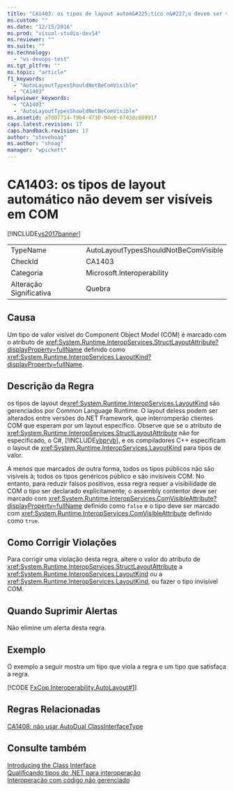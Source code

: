 ```yaml
---
title: "CA1403: os tipos de layout autom&#225;tico n&#227;o devem ser vis&#237;veis em COM | Microsoft Docs"
ms.custom: ""
ms.date: "12/15/2016"
ms.prod: "visual-studio-dev14"
ms.reviewer: ""
ms.suite: ""
ms.technology: 
  - "vs-devops-test"
ms.tgt_pltfrm: ""
ms.topic: "article"
f1_keywords: 
  - "AutoLayoutTypesShouldNotBeComVisible"
  - "CA1403"
helpviewer_keywords: 
  - "CA1403"
  - "AutoLayoutTypesShouldNotBeComVisible"
ms.assetid: a7007714-f9b4-4730-94e0-67d3dc68991f
caps.latest.revision: 17
caps.handback.revision: 17
author: "stevehoag"
ms.author: "shoag"
manager: "wpickett"
---
```

# CA1403: os tipos de layout autom&#225;tico n&#227;o devem ser vis&#237;veis em COM
[!INCLUDE[vs2017banner](../code-quality/includes/vs2017banner.md)]

|||  
|-|-|  
|TypeName|AutoLayoutTypesShouldNotBeComVisible|  
|CheckId|CA1403|  
|Categoria|Microsoft.Interoperability|  
|Alteração Significativa|Quebra|  
  
## Causa  
 Um tipo de valor visível do Component Object Model \(COM\) é marcado com o atributo de <xref:System.Runtime.InteropServices.StructLayoutAttribute?displayProperty=fullName> definido como <xref:System.Runtime.InteropServices.LayoutKind?displayProperty=fullName>.  
  
## Descrição da Regra  
 os tipos de layout de<xref:System.Runtime.InteropServices.LayoutKind> são gerenciados por Common Language Runtime.  O layout deless podem ser alterados entre versões do.NET Framework, que interromperão clientes COM que esperam por um layout específico.  Observe que se o atributo de <xref:System.Runtime.InteropServices.StructLayoutAttribute> não for especificado, o C\#, [!INCLUDE[vbprvb](../code-quality/includes/vbprvb_md.md)], e os compiladores C\+\+ especificam o layout de <xref:System.Runtime.InteropServices.LayoutKind> para tipos de valor.  
  
 A menos que marcados de outra forma, todos os tipos públicos não são visíveis à; todos os tipos genéricos público e são invisíveis COM.  No entanto, para reduzir falsos positivos, essa regra requer a visibilidade de COM o tipo ser declarado explicitamente; o assembly contentor deve ser marcado com <xref:System.Runtime.InteropServices.ComVisibleAttribute?displayProperty=fullName> definido como `false` e o tipo deve ser marcado com <xref:System.Runtime.InteropServices.ComVisibleAttribute> definido como `true`.  
  
## Como Corrigir Violações  
 Para corrigir uma violação desta regra, altere o valor do atributo de <xref:System.Runtime.InteropServices.StructLayoutAttribute> a <xref:System.Runtime.InteropServices.LayoutKind> ou a <xref:System.Runtime.InteropServices.LayoutKind>, ou fazer o tipo invisível COM.  
  
## Quando Suprimir Alertas  
 Não elimine um alerta desta regra.  
  
## Exemplo  
 O exemplo a seguir mostra um tipo que viola a regra e um tipo que satisfaça a regra.  
  
 [!CODE [FxCop.Interoperability.AutoLayout#1](../CodeSnippet/VS_Snippets_CodeAnalysis/FxCop.Interoperability.AutoLayout#1)]  
  
## Regras Relacionadas  
 [CA1408: não usar AutoDual ClassInterfaceType](../code-quality/ca1408-do-not-use-autodual-classinterfacetype.md)  
  
## Consulte também  
 [Introducing the Class Interface](http://msdn.microsoft.com/pt-br/733c0dd2-12e5-46e6-8de1-39d5b25df024)   
 [Qualificando tipos do .NET para interoperação](../Topic/Qualifying%20.NET%20Types%20for%20Interoperation.md)   
 [Interoperação com código não gerenciado](../Topic/Interoperating%20with%20Unmanaged%20Code.md)